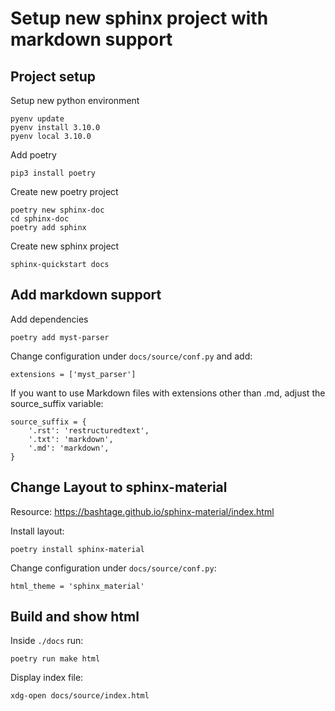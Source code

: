 # Setup new sphinx project with markdown support

## Project setup

Setup new python environment
```
pyenv update
pyenv install 3.10.0
pyenv local 3.10.0
```

Add poetry
```
pip3 install poetry
```

Create new poetry project
```
poetry new sphinx-doc
cd sphinx-doc
poetry add sphinx
```

Create new sphinx project
```
sphinx-quickstart docs
```

## Add markdown support

Add dependencies
```
poetry add myst-parser
```

Change configuration under `docs/source/conf.py` and add:
```
extensions = ['myst_parser']
```

If you want to use Markdown files with extensions other than .md, adjust the source_suffix variable:
```
source_suffix = {
    '.rst': 'restructuredtext',
    '.txt': 'markdown',
    '.md': 'markdown',
}
```

## Change Layout to sphinx-material

Resource: https://bashtage.github.io/sphinx-material/index.html

Install layout:
```
poetry install sphinx-material
```

Change configuration under `docs/source/conf.py`:
```
html_theme = 'sphinx_material'
```

## Build and show html

Inside `./docs` run:
```
poetry run make html
```

Display index file:
```
xdg-open docs/source/index.html
```


